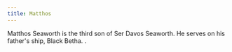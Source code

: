 ```yaml
---
title: Matthos
---
```


Matthos Seaworth is the third son of Ser Davos Seaworth. He serves on his father's ship, Black Betha. .


